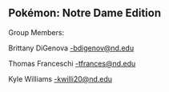 **Pokémon: Notre Dame Edition**
-

Group Members:

Brittany DiGenova 
	-bdigenov@nd.edu

Thomas Franceschi
	-tfrances@nd.edu

Kyle Williams
	-kwilli20@nd.edu
